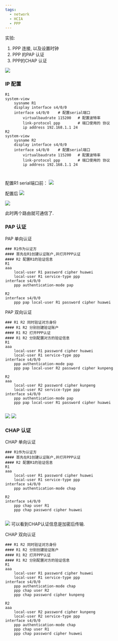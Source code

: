 ```yaml
---
tags:
  - network
  - HCIA
  - PPP
---
```

实验:
1. PPP 连接, 以及设置时钟
2. PPP 的PAP 认证
3. PPP的CHAP 认证

![](./images/0700/0700_topo.png)
### IP 配置
```
R1
system-view 
	sysname R1
	display interface s4/0/0
	interface s4/0/0    # 配置serial端口
		virtualbaudrate 115200   # 配置波特率
		link-protocol ppp        # 端口使用的 协议
		ip address 192.168.1.1 24
R2
system-view 
	sysname R2
	display interface s4/0/0
	interface s4/0/0    # 配置serial端口
		virtualbaudrate 115200   # 配置波特率
		link-protocol ppp        # 端口使用的 协议
		ip address 192.168.1.1 24



```

配置R1 serial端口前：
![](./images/0700/0700_r1_serial_interface.png)

配置后
![](./images/0700/0700_r1_config_after.png)

![](./images/0700/0700_r2_ping_r1.png)

此时两个路由就可通信了.



### PAP 认证
PAP 单向认证
```
### R1作为认证方
#### 首先在R1创建认证账户,并打开PPP认证
#### R2 配置R1的验证信息
R1
aaa
	local-user R1 password cipher huawei 
	local-user R1 service-type ppp
interface s4/0/0
	ppp authentication-mode pap 

R2
interface s4/0/0
	ppp pap local-user R1 password cipher huawei
```


PAP 双向认证
```
### R1 R2 同时验证对方身份
#### R1 R2 分别创建验证账户
#### R1 R2 打开PPP认证
#### R1 R2 分别配置对方的验证信息
R1
aaa
	local-user R1 password cipher huawei 
	local-user R1 service-type ppp
interface s4/0/0
	ppp authentication-mode pap 
	ppp pap local-user R2 password cipher kunpeng
	
R2
aaa
	local-user R2 password cipher kunpeng
	local-user R2 service-type ppp
interface s4/0/0
	ppp authentication-mode pap
	ppp pap local-user R1 password cipher huawei


```

![](./images/0700/0700_ppp_pap_packet.png)
![](./images/0700/0700_ppp_pap_auth_pwd.png)

### CHAP 认证
CHAP 单向认证
```
### R1作为认证方
#### 首先在R1创建认证账户,并打开PPP认证
#### R2 配置R1的验证信息
R1
aaa
	local-user R1 password cipher huawei 
	local-user R1 service-type ppp
interface s4/0/0
	ppp authentication-mode chap

R2
interface s4/0/0
	ppp chap user R1 
	ppp chap password cipher huawei


```
![](./images/0700/0700_chap_pwd.png)
可以看到CHAP认证信息是加密后传输.

CHAP 双向认证
```
### R1 R2 同时验证对方身份
#### R1 R2 分别创建验证账户
#### R1 R2 打开PPP认证
#### R1 R2 分别配置对方的验证信息
R1
aaa
	local-user R1 password cipher huawei 
	local-user R1 service-type ppp
interface s4/0/0
	ppp authentication-mode chap 
	ppp chap user R2 
	ppp chap password cipher kunpeng
	
R2
aaa
	local-user R2 password cipher kunpeng
	local-user R2 service-type ppp
interface s4/0/0
	ppp authentication-mode chap
	ppp chap user R1 
	ppp chap password cipher huawei


```










  